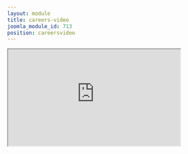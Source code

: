 ```yaml
---
layout: module
title: careers-video
joomla_module_id: 713
position: careersvideo
---
```

<iframe src="https://player.vimeo.com/video/63416683?title=0&amp;byline=0&amp;portrait=0" width="400" height="225" webkitallowfullscreen="" mozallowfullscreen="" allowfullscreen="allowfullscreen"></iframe>
